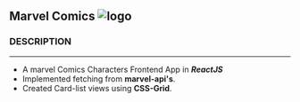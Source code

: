 ## Marvel Comics ![logo](https://i.pinimg.com/564x/e4/2b/72/e42b72121ac11b1997e99977b21daf2a.jpg)

### DESCRIPTION
***
- A marvel Comics Characters Frontend App in ***ReactJS***
- Implemented fetching from **marvel-api's**.
- Created Card-list views using **CSS-Grid**.
